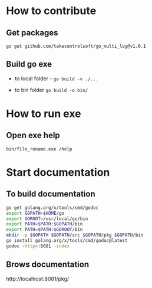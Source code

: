 
# How to contribute

## Get packages
`go get github.com/takecontrolsoft/go_multi_log@v1.0.1`

## Build go exe
* to local folder - `go build -v ./...`

* to bin folder `go build -o bin/`

# How to run exe
## Open exe help
`bin/file_rename.exe /help`

# Start documentation
## To build documentation
```bash
go get golang.org/x/tools/cmd/godoc
export GOPATH=$HOME/go 
export GOROOT=/usr/local/go/bin
export PATH=$PATH:$GOPATH/bin
export PATH=$PATH:$GOROOT/bin
mkdir -p $GOPATH $GOPATH/src $GOPATH/pkg $GOPATH/bin
go install golang.org/x/tools/cmd/godoc@latest
godoc -http=:8081 -index
```
## Brows documentation
 http://localhost:8081/pkg/


